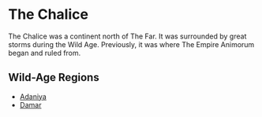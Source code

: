 # The Chalice

<meta property="og:description" content="The Chalice was a continent north of The Far">

The Chalice was a continent north of The Far. It was surrounded by great storms during the Wild Age. Previously, it was where The Empire Animorum began and ruled from.

## Wild-Age Regions

- [Adaniya](adaniya.md)
- [Damar](damar.md)